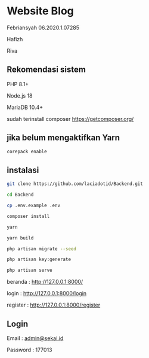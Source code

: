 # Website Blog
Febriansyah 06.2020.1.07285

Hafizh

Riva

## Rekomendasi sistem

PHP 8.1+

Node.js 18

MariaDB 10.4+

sudah terinstall composer
<https://getcomposer.org/>

## jika belum mengaktifkan Yarn

```bash
corepack enable
```

## instalasi

```bash
git clone https://github.com/laciadotid/Backend.git
```

```bash
cd Backend
```

```bash
cp .env.example .env
```

```bash
composer install
```

```bash
yarn
```

```bash
yarn build
```

```bash
php artisan migrate --seed
```

```bash
php artisan key:generate
```

```bash
php artisan serve
```

beranda : <http://127.0.0.1:8000/>

login : <http://127.0.0.1:8000/login>

register : <http://127.0.0.1:8000/register>

## Login

Email : admin@sekai.id

Password : 177013
